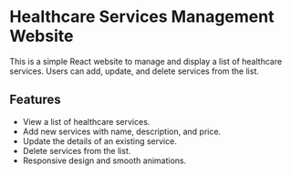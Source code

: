 # Healthcare Services Management Website

This is a simple React website  to manage and display a list of healthcare services. Users can add, update, and delete services from the list.

## Features

- View a list of healthcare services.
- Add new services with name, description, and price.
- Update the details of an existing service.
- Delete services from the list.
- Responsive design and smooth animations.


